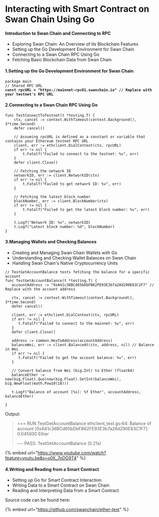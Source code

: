# Interacting with Smart Contract on Swan Chain Using Go

#### &#x20;Introduction to Swan Chain and Connecting to RPC

* Exploring Swan Chain: An Overview of Its Blockchain Features
* Setting up the Go Development Environment for Swan Chain
* Connecting to a Swan Chain RPC Using Go
* Fetching Basic Blockchain Data from Swan Chain

#### 1.Setting up the Go Development Environment for Swan Chain

<pre><code>package main
// Shared RPC URL
<strong>const rpcURL = "https://mainnet-rpc01.swanchain.io" // Replace with your testnet's RPC URL
</strong></code></pre>

#### 2.Connecting to a Swan Chain RPC Using Go

```
func TestConnectToTestnet(t *testing.T) {
	ctx, cancel := context.WithTimeout(context.Background(), 3*time.Second)
	defer cancel()

	// Assuming rpcURL is defined as a constant or variable that contains your Ethereum testnet RPC URL
	client, err := ethclient.DialContext(ctx, rpcURL)
	if err != nil {
		t.Fatalf("Failed to connect to the testnet: %v", err)
	}
	defer client.Close()

	// Fetching the network ID
	networkID, err := client.NetworkID(ctx)
	if err != nil {
		t.Fatalf("Failed to get network ID: %v", err)
	}

	// Fetching the latest block number
	blockNumber, err := client.BlockNumber(ctx)
	if err != nil {
		t.Fatalf("Failed to get the latest block number: %v", err)
	}

	t.Logf("Network ID: %v", networkID)
	t.Logf("Latest block number: %d", blockNumber)
}
```

#### &#x20;3.Managing Wallets and Checking Balances

* Creating and Managing Swan Chain Wallets with Go
* Understanding and Checking Wallet Balances on Swan Chain
* Handling Swan Chain's Native Cryptocurrency Units

```
// TestGetAccountBalance tests fetching the balance for a specific account
func TestGetAccountBalance(t *testing.T) {
   accountAddress := "0xA41c36BCd65bDbFB62FE93E3b7a28d290E63C1F7" // Replace with the account address

   ctx, cancel := context.WithTimeout(context.Background(), 3*time.Second)
   defer cancel()

   client, err := ethclient.DialContext(ctx, rpcURL)
   if err != nil {
      t.Fatalf("Failed to connect to the mainnet: %v", err)
   }
   defer client.Close()

   address := common.HexToAddress(accountAddress)
   balanceWei, err := client.BalanceAt(ctx, address, nil) // Balance in Wei
   if err != nil {
      t.Fatalf("Failed to get the account balance: %v", err)
   }

   // Convert balance from Wei (big.Int) to Ether (float64)
   balanceEther := new(big.Float).Quo(new(big.Float).SetInt(balanceWei), big.NewFloat(math.Pow10(18)))

   t.Logf("Balance of account [%s]: %f Ether", accountAddress, balanceEther)

}
```

Output:

> \=== RUN TestGetAccountBalance ethclient\_test.go:64: Balance of account \[0xA41c36BCd65bDbFB62FE93E3b7a28d290E63C1F7]: 0.045930 Ether
>
> &#x20;\--- PASS: TestGetAccountBalance (0.21s)&#x20;

{% embed url="https://www.youtube.com/watch?feature=youtu.be&v=o0X_7oDG9T4" %}

#### 4.Writing and Reading from a Smart Contract

* Setting up Go for Smart Contract Interaction
* Writing Data to a Smart Contract on Swan Chain
* Reading and Interpreting Data from a Smart Contract

Source code can be found here:

{% embed url="https://github.com/swanchain/ether-test" %}
